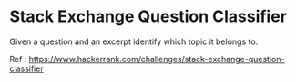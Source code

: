 
# Stack Exchange Question Classifier

Given a question and an excerpt identify which topic it belongs to.

Ref : https://www.hackerrank.com/challenges/stack-exchange-question-classifier
